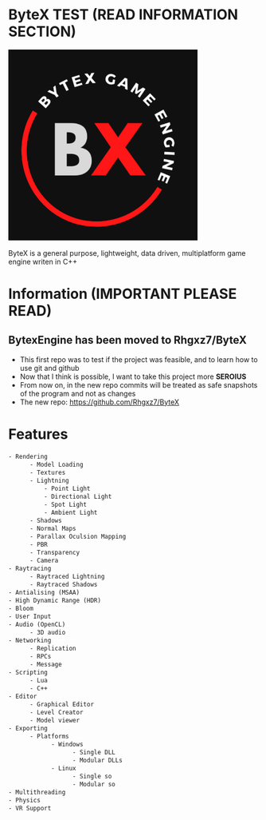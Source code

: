 # ByteX TEST (**READ** INFORMATION SECTION)
<img style="text-align:center;" src="ByteX_Logo.png" alt="logo" width="380"/>


ByteX is a general purpose, lightweight, data driven, multiplatform game engine writen in C++

# Information (IMPORTANT PLEASE READ)
## BytexEngine has been moved to Rhgxz7/ByteX
- This first repo was to test if the project was feasible, and to learn how to use git and github
- Now that I think is possible, I want to take this project more **SEROIUS** 
- From now on, in the new repo commits will be treated as safe snapshots of the program and not as changes
- The new repo: https://github.com/Rhgxz7/ByteX


#
#
#
#
#

# Features
```
- Rendering 
      - Model Loading
      - Textures
      - Lightning
          - Point Light
          - Directional Light
          - Spot Light
          - Ambient Light
      - Shadows
      - Normal Maps
      - Parallax Oculsion Mapping
      - PBR
      - Transparency
      - Camera  
- Raytracing 
      - Raytraced Lightning
      - Raytraced Shadows
- Antialising (MSAA)
- High Dynamic Range (HDR)
- Bloom
- User Input
- Audio (OpenCL)
      - 3D audio
- Networking
      - Replication
      - RPCs
      - Message
- Scripting
      - Lua
      - C++
- Editor
      - Graphical Editor
      - Level Creator
      - Model viewer
- Exporting
      - Platforms
            - Windows
                  - Single DLL
                  - Modular DLLs
            - Linux
                  - Single so
                  - Modular so
- Multithreading
- Physics
- VR Support
```

 
  
